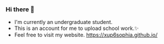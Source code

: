### Hi there 👋
- I'm currently an undergraduate student. 
- This is an account for me to upload school work.✨
- Feel free to visit my website. https://xup6sophia.github.io/


<!--
**xup6sophia/xup6sophia** is a ✨ _special_ ✨ repository because its `README.md` (this file) appears on your GitHub profile.

Here are some ideas to get you started:

- 🔭 I’m currently working on ...
- 🌱 I’m currently learning ...
- 👯 I’m looking to collaborate on ...
- 🤔 I’m looking for help with ...
- 💬 Ask me about ...
- 📫 How to reach me: ...
- 😄 Pronouns: ...
- ⚡ Fun fact: ...
-->
